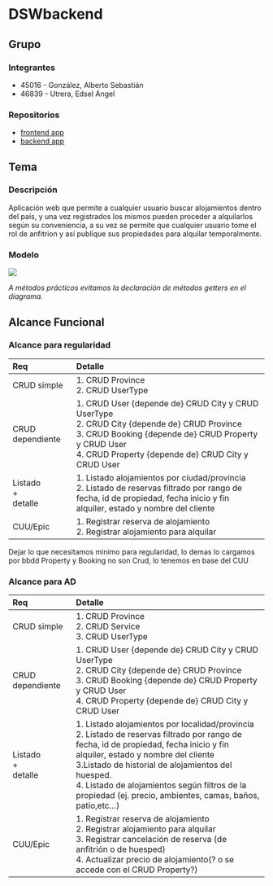 # DSWbackend

## Grupo
### Integrantes
* 45016 - González, Alberto Sebastián
* 46839 - Utrera, Edsel Ángel

### Repositorios
* [frontend app](https://github.com/alsego41/DSWfrontend)
* [backend app](https://github.com/alsego41/DSWbackend)

## Tema
### Descripción
Aplicación web que permite a cualquier usuario buscar alojamientos dentro del país, y una vez registrados los mismos pueden proceder a alquilarlos según su conveniencia, a su vez se permite que cualquier usuario tome el rol de anfitrion y así publique sus propiedades para alquilar temporalmente.


### Modelo
[![](https://mermaid.ink/img/pako:eNqVVE1v2zAM_SuBTtuQGnbqObFvW3fYgDXr2vUy-KJYTCLElgxJbucG-e-T_BFZtoFhPCT04yNFUqTOKOMEUIKyHEv5heKDwEXKFloIFZApytni8XuLPEsQixT5nnefosXNjdYDzwu0biy_6hJa3oPgJQhVT7nbjvsvnol5R1Xd8oxm8YbT8Z1YL5RlMOIFLc_GehC0IV0P_GA9-nxa5hOIlxG31bcT6mfOT5Qd5uv4D6otp7mOtuHnFjFCiWUY2VMh1RYXYCHtN0IIo_YDCkxz-7nD7PQpy3jFlAXLapdTeXz3fhCVSvXjlXWlUJBj4yMwBeSr1rioh0ahDXPkEfUyLttMk1u6nS8jTNdoEcf9OlaOu3sNRqTCqpJTHBMiQEoLvHE2OFmWOIOBVXBe_Bz677A6joDsVGNBLHIQNM9nUzcTN8i7NMA0RYIVPJfml8xEMdPu1G7Hv2-di7yCTrkfrHEv27Ua97JB3Zgu6oTpp96J0oHjC5nApsy7I2Snb2wG5JWaObBfXufADnSzdsALWqIChF4Sot_ExjlFujV6n1CiVQJ7XOUqRSkzVFwp_lSzDCV7nEtYoqq5k-4ZvaIlZig5oz8oCUPPD_x1GPn-KojXqyhaoholq9gLwyD8uF6HmzC49TfRZYne9FyhxPfiINr4YRxri1Zugybe78aoRKXDA6F6le67d9z8Xf4CkZquiw?type=png)](https://mermaid.live/edit#pako:eNqVVE1v2zAM_SuBTtuQGnbqObFvW3fYgDXr2vUy-KJYTCLElgxJbucG-e-T_BFZtoFhPCT04yNFUqTOKOMEUIKyHEv5heKDwEXKFloIFZApytni8XuLPEsQixT5nnefosXNjdYDzwu0biy_6hJa3oPgJQhVT7nbjvsvnol5R1Xd8oxm8YbT8Z1YL5RlMOIFLc_GehC0IV0P_GA9-nxa5hOIlxG31bcT6mfOT5Qd5uv4D6otp7mOtuHnFjFCiWUY2VMh1RYXYCHtN0IIo_YDCkxz-7nD7PQpy3jFlAXLapdTeXz3fhCVSvXjlXWlUJBj4yMwBeSr1rioh0ahDXPkEfUyLttMk1u6nS8jTNdoEcf9OlaOu3sNRqTCqpJTHBMiQEoLvHE2OFmWOIOBVXBe_Bz677A6joDsVGNBLHIQNM9nUzcTN8i7NMA0RYIVPJfml8xEMdPu1G7Hv2-di7yCTrkfrHEv27Ua97JB3Zgu6oTpp96J0oHjC5nApsy7I2Snb2wG5JWaObBfXufADnSzdsALWqIChF4Sot_ExjlFujV6n1CiVQJ7XOUqRSkzVFwp_lSzDCV7nEtYoqq5k-4ZvaIlZig5oz8oCUPPD_x1GPn-KojXqyhaoholq9gLwyD8uF6HmzC49TfRZYne9FyhxPfiINr4YRxri1Zugybe78aoRKXDA6F6le67d9z8Xf4CkZquiw)

*A métodos prácticos evitamos la declaración de métodos getters en el diagrama.*

## Alcance Funcional 

### Alcance para regularidad
|Req|Detalle|
|:-|:-|
|CRUD simple|1. CRUD Province<br>2. CRUD UserType|
|CRUD dependiente|1. CRUD User {depende de} CRUD City y CRUD UserType<br>2. CRUD City {depende de} CRUD Province<br>3. CRUD Booking {depende de} CRUD Property y CRUD User<br>4. CRUD Property {depende de} CRUD City y CRUD User|
|Listado<br>+<br>detalle| 1. Listado alojamientos por ciudad/provincia<br> 2. Listado de reservas filtrado por rango de fecha, id de propiedad, fecha inicio y fin alquiler, estado y nombre del cliente<br>|
|CUU/Epic|1. Registrar reserva de alojamiento<br>2. Registrar alojamiento para alquilar|

Dejar lo que necesitamos minimo para regularidad, lo demas lo cargamos por bbdd
Property y Booking no son Crud, lo tenemos en base del CUU

### Alcance para AD
|Req|Detalle|
|:-|:-|
|CRUD simple|1. CRUD Province<br>2. CRUD Service<br>3. CRUD UserType|
|CRUD dependiente|1. CRUD User {depende de} CRUD City y CRUD UserType<br>2. CRUD City {depende de} CRUD Province<br>3. CRUD Booking {depende de} CRUD Property y CRUD User<br>4. CRUD Property {depende de} CRUD City y CRUD User|
|Listado<br>+<br>detalle| 1. Listado alojamientos por localidad/provincia<br> 2. Listado de reservas filtrado por rango de fecha, id de propiedad, fecha inicio y fin alquiler, estado y nombre del cliente<br> 3.Listado de historial de alojamientos del huesped.<br>4. Listado de alojamientos según filtros de la propiedad (ej. precio, ambientes, camas, baños, patio,etc…)|
|CUU/Epic|1. Registrar reserva de alojamiento<br>2. Registrar alojamiento para alquilar<br>3. Registrar cancelación de reserva (de anfitrión o de huesped)<br>4. Actualizar precio de alojamiento(? o se accede con el CRUD Property?)|
